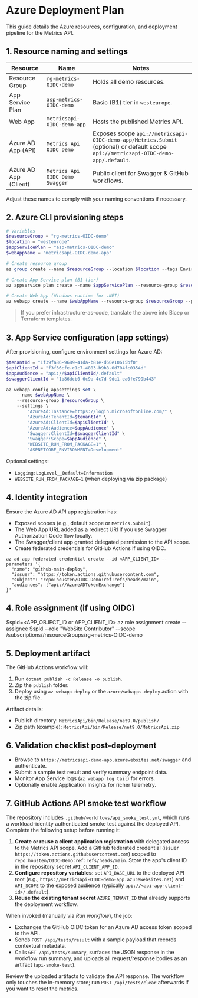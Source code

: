 # Azure Deployment Plan

This guide details the Azure resources, configuration, and deployment pipeline for the Metrics API.

## 1. Resource naming and settings

| Resource | Name | Notes |
|----------|------|-------|
| Resource Group | `rg-metrics-OIDC-demo` | Holds all demo resources. |
| App Service Plan | `asp-metrics-OIDC-demo` | Basic (B1) tier in `westeurope`. |
| Web App | `metricsapi-OIDC-demo-app` | Hosts the published Metrics API. |
| Azure AD App (API) | `Metrics Api OIDC Demo` | Exposes scope `api://metricsapi-OIDC-demo-app/Metrics.Submit` (optional) or default scope `api://metricsapi-OIDC-demo-app/.default`. |
| Azure AD App (Client) | `Metrics Api OIDC Demo Swagger` | Public client for Swagger & GitHub workflows. |

Adjust these names to comply with your naming conventions if necessary.

## 2. Azure CLI provisioning steps

```powershell
# Variables
$resourceGroup = "rg-metrics-OIDC-demo"
$location = "westeurope"
$appServicePlan = "asp-metrics-OIDC-demo"
$webAppName = "metricsapi-OIDC-demo-app"

# Create resource group
az group create --name $resourceGroup --location $location --tags Environment=Demo Owner=HeidiHousten

# Create App Service plan (B1 tier)
az appservice plan create --name $appServicePlan --resource-group $resourceGroup --sku B1 --tags Environment=Demo Owner=HeidiHousten

# Create Web App (Windows runtime for .NET)
az webapp create --name $webAppName --resource-group $resourceGroup --plan $appServicePlan --runtime "dotnet:9" --tags Environment=Demo Owner=HeidiHousten
```

> If you prefer infrastructure-as-code, translate the above into Bicep or Terraform templates.

## 3. App Service configuration (app settings)

After provisioning, configure environment settings for Azure AD:

```powershell
$tenantId = "1f39fa86-9689-41da-b81e-d60e10615bf0"
$apiClientId = "f3f36cfe-c1c7-4803-b9b8-0d704fc0354d"
$appAudience = "api://$apiClientId/.default"
$swaggerClientId = "1b86dcb0-6c9a-4c7d-9dc1-ea0fe799b443"

az webapp config appsettings set \
    --name $webAppName \
    --resource-group $resourceGroup \
    --settings \
        "AzureAd:Instance=https://login.microsoftonline.com/" \
        "AzureAd:TenantId=$tenantId" \
        "AzureAd:ClientId=$apiClientId" \
        "AzureAd:Audience=$appAudience" \
        "Swagger:ClientId=$swaggerClientId" \
        "Swagger:Scope=$appAudience" \
        "WEBSITE_RUN_FROM_PACKAGE=1" \
        "ASPNETCORE_ENVIRONMENT=Development" 
```

Optional settings:
- `Logging:LogLevel__Default=Information`
- `WEBSITE_RUN_FROM_PACKAGE=1` (when deploying via zip package)

## 4. Identity integration

Ensure the Azure AD API app registration has:
- Exposed scopes (e.g., default scope or `Metrics.Submit`).
- The Web App URL added as a redirect URI if you use Swagger Authorization Code flow locally.
- The Swagger/client app granted delegated permission to the API scope.
- Create federated credentials for GitHub Actions if using OIDC.
```
az ad app federated-credential create --id <APP_CLIENT_ID> --parameters '{
  "name": "github-main-deploy",
  "issuer": "https://token.actions.githubusercontent.com",
  "subject": "repo:housten/OIDC-Demo:ref:refs/heads/main",
  "audiences": ["api://AzureADTokenExchange"]
}'
```
## 4. Role assignment (if using OIDC)
$spId=<APP_OBJECT_ID or APP_CLIENT_ID>
az role assignment create --assignee $spId --role "WebSite Contributor" --scope /subscriptions/<sub-id>/resourceGroups/rg-metrics-OIDC-demo

## 5. Deployment artifact

The GitHub Actions workflow will:
1. Run `dotnet publish -c Release -o publish`.
2. Zip the `publish` folder.
3. Deploy using `az webapp deploy` or the `azure/webapps-deploy` action with the zip file.

Artifact details:
- Publish directory: `MetricsApi/bin/Release/net9.0/publish/`
- Zip path (example): `MetricsApi/bin/Release/net9.0/MetricsApi.zip`

## 6. Validation checklist post-deployment

- Browse to `https://metricsapi-demo-app.azurewebsites.net/swagger` and authenticate.
- Submit a sample test result and verify summary endpoint data.
- Monitor App Service logs (`az webapp log tail`) for errors.
- Optionally enable Application Insights for richer telemetry.

## 7. GitHub Actions API smoke test workflow

The repository includes `.github/workflows/api_smoke_test.yml`, which runs a workload-identity authenticated smoke test against the deployed API. Complete the following setup before running it:

1. **Create or reuse a client application registration** with delegated access to the Metrics API scope. Add a GitHub federated credential (issuer `https://token.actions.githubusercontent.com`) scoped to `repo:housten/OIDC-Demo:ref:refs/heads/main`. Store the app's client ID in the repository secret `API_CLIENT_APP_ID`.
2. **Configure repository variables**: set `API_BASE_URL` to the deployed API root (e.g., `https://metricsapi-OIDC-demo-app.azurewebsites.net`) and `API_SCOPE` to the exposed audience (typically `api://<api-app-client-id>/.default`).
3. **Reuse the existing tenant secret** `AZURE_TENANT_ID` that already supports the deployment workflow.

When invoked (manually via *Run workflow*), the job:

- Exchanges the GitHub OIDC token for an Azure AD access token scoped to the API.
- Sends `POST /api/tests/result` with a sample payload that records contextual metadata.
- Calls `GET /api/tests/summary`, surfaces the JSON response in the workflow run summary, and uploads all request/response bodies as an artifact (`api-smoke-test`).

Review the uploaded artifacts to validate the API response. The workflow only touches the in-memory store; run `POST /api/tests/clear` afterwards if you want to reset the metrics.
